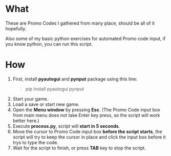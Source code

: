 
# What

These are Promo Codes I gathered from many place, should be all of it hopefully.

Also some of my basic python exercises for automated Promo code input, if you know python, you can run this script.

# How

1. First, install **pyautogui** and **pynput** package using this line:
    > pip install pyautogui pynput
1. Start your game.
1. Load a save or start new game.
1. Open the **Menu window** by pressing **Esc**.
    (The Promo Code input box from main menu does not take Enter key press, so the script will work better here.)
1. Execute **process.py**, script will **start in 5 seconds**.
1. Move the cursor to Promo Code input box **before the script starts**,
    the script will try to keep the cursor in place and click the input box before it trys to type the code.
1. Wait for the script to finish, or press **TAB** key to stop the script.
